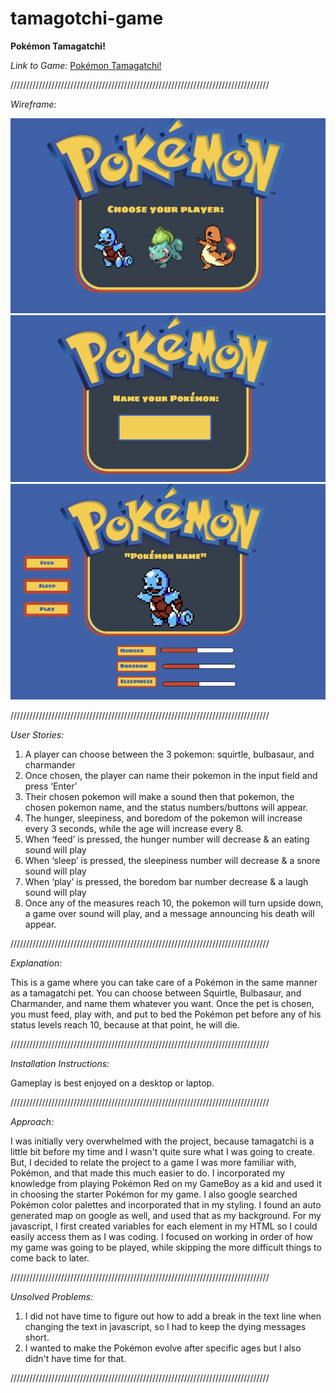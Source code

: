 # tamagotchi-game
**Pokémon Tamagatchi!**

*Link to Game:* [Pokémon Tamagatchi!](https://brookecalhoun.github.io/tamagotchi-game/)

//////////////////////////////////////////////////////////////////////////////////

*Wireframe:*


![Screenshot](wireframe1.jpg)
![Screenshot](wireframe2.jpg)
![Screenshot](wireframe3.jpg)

//////////////////////////////////////////////////////////////////////////////////

*User Stories:*
1. A player can choose between the 3 pokemon: squirtle, bulbasaur, and charmander
1. Once chosen, the player can name their pokemon in the input field and press ‘Enter’
1. Their chosen pokemon will make a sound then that pokemon, the chosen pokemon name, and the status numbers/buttons will appear.
1. The hunger, sleepiness, and boredom of the pokemon will increase every 3 seconds, while the age will increase every 8.
1. When ‘feed’ is pressed, the hunger number will decrease & an eating sound will play
1. When ‘sleep’ is pressed, the sleepiness number will decrease & a snore sound will play
1. When ‘play’ is pressed, the boredom bar number decrease & a laugh sound will play
1. Once any of the measures reach 10, the pokemon will turn upside down, a game over sound will play, and a message announcing his death will appear.

//////////////////////////////////////////////////////////////////////////////////

*Explanation:*

This is a game where you can take care of a Pokémon in the same manner as a tamagatchi pet. You can choose between Squirtle, Bulbasaur, and Charmander, and name them 
whatever you want. Once the pet is chosen, you must feed, play with, and put to bed the Pokémon pet before any of his status levels reach 10, because at that point, 
he will die.

//////////////////////////////////////////////////////////////////////////////////

*Installation Instructions:*

Gameplay is best enjoyed on a desktop or laptop.

//////////////////////////////////////////////////////////////////////////////////

*Approach:*

I was initially very overwhelmed with the project, because tamagatchi is a little bit before my time and I wasn't quite sure what I was going to create. But, I decided to relate the 
project to a game I was more familiar with, Pokémon, and that made this much easier to do. I incorporated my knowledge from playing Pokémon Red on my GameBoy
as a kid and used it in choosing the starter Pokémon for my game. I also google searched Pokémon color palettes and incorporated that in my styling. I found an auto
generated map on google as well, and used that as my background. For my javascript, I first created variables for each element in my HTML so I could easily access them
as I was coding. I focused on working in order of how my game was going to be played, while skipping the more difficult things to come back to later. 

//////////////////////////////////////////////////////////////////////////////////

*Unsolved Problems:*

1. I did not have time to figure out how to add a break in the text line when changing the text in javascript, so I had to keep the dying messages short.
1. I wanted to make the Pokémon evolve after specific ages but I also didn't have time for that.

//////////////////////////////////////////////////////////////////////////////////
